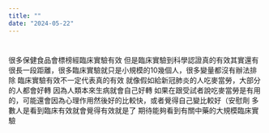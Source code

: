 ```yaml
---
title: ""
date: "2024-05-22"
---
```

# 

很多保健食品會標榜經臨床實驗有效
但是臨床實驗到科學認證真的有效其實還有很長一段距離，很多臨床實驗就只是小規模的10幾個人，很多變量都沒有辦法排除
臨床實驗有效不一定代表真的有效
就像假如給新冠肺炎的人吃麥當勞，大部分的人都會好轉
因為人類本來生病就會自己好轉
如果在跟受試者說吃麥當勞是有用的，可能還會因為心理作用然後好的比較快，或者覺得自己變比較好（安慰劑
多數人是看到臨床有效就會覺得有效就是了
期待能夠看到有關中藥的大規模臨床實驗

